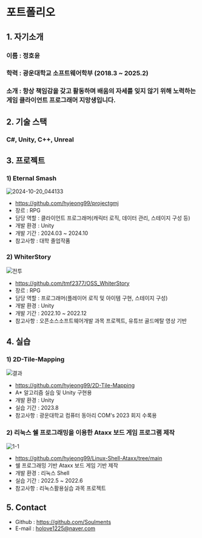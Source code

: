 # 포트폴리오
## 1. 자기소개
### 이름 : 정호윤
### 학력 : 광운대학교 소프트웨어학부 (2018.3 ~ 2025.2)
### 소개 : 항상 책임감을 갖고 활동하며 배움의 자세를 잊지 않기 위해 노력하는 게임 클라이언트 프로그래머 지망생입니다.

## 2. 기술 스택
### C#, Unity, C++, Unreal
## 3. 프로젝트
### 1) Eternal Smash
![2024-10-20_044133](https://github.com/user-attachments/assets/d008413d-633d-4d1c-bc0c-0225bc05bf4c)
- https://github.com/hyjeong99/projectgmj
- 장르 : RPG
- 담당 역할 : 클라이언트 프로그래머(캐릭터 로직, 데이터 관리, 스테이지 구성 등)
- 개발 환경 : Unity
- 개발 기간 : 2024.03 ~ 2024.10
- 참고사항 : 대학 졸업작품
### 2) WhiterStory
![전투](https://github.com/user-attachments/assets/8326aad7-82b6-46a0-a360-ccdc52a481da)
- https://github.com/tmf2377/OSS_WhiterStory
- 장르 : RPG
- 담당 역할 : 프로그래머(플레이어 로직 및 아이템 구현, 스테이지 구성)
- 개발 환경 : Unity
- 개발 기간 : 2022.10 ~ 2022.12
- 참고사항 : 오픈소스소프트웨어개발 과목 프로젝트, 유튜브 골드메탈 영상 기반
## 4. 실습
### 1) 2D-Tile-Mapping
![결과](https://github.com/user-attachments/assets/48458e5e-4393-4bcd-8ac8-1fdb9d7a77d0)
- https://github.com/hyjeong99/2D-Tile-Mapping
- A* 알고리즘 실습 및 Unity 구현용
- 개발 환경 : Unity
- 실습 기간 : 2023.8
- 참고사항 : 광운대학교 컴퓨터 동아리 COM's 2023 회지 수록용
### 2) 리눅스 쉘 프로그래밍을 이용한 Ataxx 보드 게임 프로그램 제작
![1-1](https://github.com/user-attachments/assets/193ae169-dce5-4603-8c5b-f5734898dd1c)
- https://github.com/hyjeong99/Linux-Shell-Ataxx/tree/main
- 쉘 프로그래밍 기반 Ataxx 보드 게임 기반 제작
- 개발 환경 : 리눅스 Shell
- 실습 기간 : 2022.5 ~ 2022.6
- 참고사항 : 리눅스활용실습 과목 프로젝트
## 5. Contact
- Github : https://github.com/Soulments
- E-mail : holove1225@naver.com
